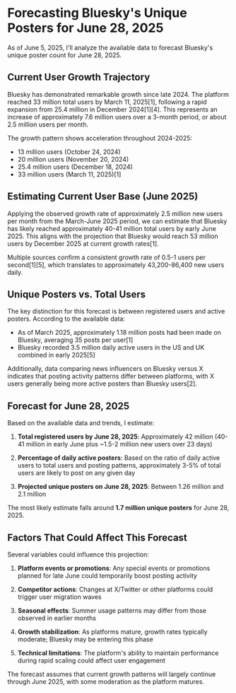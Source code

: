 # Forecasting Bluesky's Unique Posters for June 28, 2025

As of June 5, 2025, I'll analyze the available data to forecast Bluesky's unique poster count for June 28, 2025.

## Current User Growth Trajectory

Bluesky has demonstrated remarkable growth since late 2024. The platform reached 33 million total users by March 11, 2025[1], following a rapid expansion from 25.4 million in December 2024[1][4]. This represents an increase of approximately 7.6 million users over a 3-month period, or about 2.5 million users per month.

The growth pattern shows acceleration throughout 2024-2025:
- 13 million users (October 24, 2024)
- 20 million users (November 20, 2024)
- 25.4 million users (December 18, 2024)
- 33 million users (March 11, 2025)[1]

## Estimating Current User Base (June 2025)

Applying the observed growth rate of approximately 2.5 million new users per month from the March-June 2025 period, we can estimate that Bluesky has likely reached approximately 40-41 million total users by early June 2025. This aligns with the projection that Bluesky would reach 53 million users by December 2025 at current growth rates[1].

Multiple sources confirm a consistent growth rate of 0.5-1 users per second[1][5], which translates to approximately 43,200-86,400 new users daily.

## Unique Posters vs. Total Users

The key distinction for this forecast is between registered users and active posters. According to the available data:

- As of March 2025, approximately 1.18 million posts had been made on Bluesky, averaging 35 posts per user[1]
- Bluesky recorded 3.5 million daily active users in the US and UK combined in early 2025[5]

Additionally, data comparing news influencers on Bluesky versus X indicates that posting activity patterns differ between platforms, with X users generally being more active posters than Bluesky users[2].

## Forecast for June 28, 2025

Based on the available data and trends, I estimate:

1. **Total registered users by June 28, 2025**: Approximately 42 million
   (40-41 million in early June plus ~1.5-2 million new users over 23 days)

2. **Percentage of daily active posters**: Based on the ratio of daily active users to total users and posting patterns, approximately 3-5% of total users are likely to post on any given day

3. **Projected unique posters on June 28, 2025**: Between 1.26 million and 2.1 million

The most likely estimate falls around **1.7 million unique posters** for June 28, 2025.

## Factors That Could Affect This Forecast

Several variables could influence this projection:

1. **Platform events or promotions**: Any special events or promotions planned for late June could temporarily boost posting activity

2. **Competitor actions**: Changes at X/Twitter or other platforms could trigger user migration waves

3. **Seasonal effects**: Summer usage patterns may differ from those observed in earlier months

4. **Growth stabilization**: As platforms mature, growth rates typically moderate; Bluesky may be entering this phase

5. **Technical limitations**: The platform's ability to maintain performance during rapid scaling could affect user engagement

The forecast assumes that current growth patterns will largely continue through June 2025, with some moderation as the platform matures.